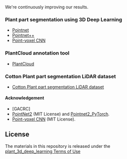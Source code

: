 We're continuously improving our results.

### Plant part segmentation using 3D Deep Learning


- [Pointnet](https://github.com/UGA-BSAIL/plant_3d_deep_learning/tree/main/plant_part_segmentation/pointnet_pointnetpp_pvcnn#pointnet) 
- [Pointnet++](https://github.com/UGA-BSAIL/plant_3d_deep_learning/tree/main/plant_part_segmentation/pointnet_pointnetpp_pvcnn#pointnet-1)
- [Point-voxel CNN](https://github.com/UGA-BSAIL/plant_3d_deep_learning/tree/main/plant_part_segmentation/pointnet_pointnetpp_pvcnn#point-voxel-cnn)

### PlantCloud annotation tool
- [PlantCloud](https://github.com/UGA-BSAIL/plant_3d_deep_learning/tree/main/plant_annotation)

### Cotton Plant part segmentation LiDAR dataset
- [Cotton Plant part segmentation LiDAR dataset](https://doi.org/10.25739/vnr9-xt59)

#### Acknowledgement

- [GACRC] 
- [PointNet2](https://github.com/charlesq34/pointnet2) (MIT License) and [Pointnet2_PyTorch](https://github.com/erikwijmans/Pointnet2_PyTorch).
- [Point-voxel CNN](https://github.com/mit-han-lab/pvcnn) (MIT License).

## License
The materials in this repository is released under the [plant_3d_deep_learning Terms of Use](https://github.com/UGA-BSAIL/plant_3d_deep_learning/blob/main/Terms_of_use.pdf)
